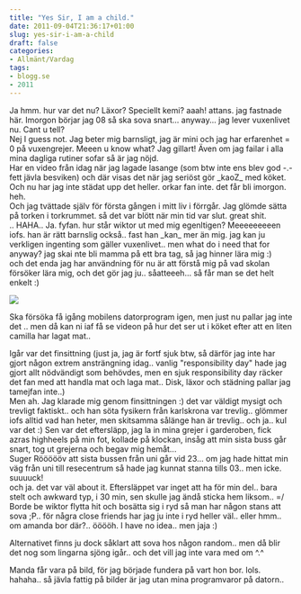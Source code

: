 ```yaml
---
title: "Yes Sir, I am a child."
date: 2011-09-04T21:36:17+01:00
slug: yes-sir-i-am-a-child
draft: false
categories:
- Allmänt/Vardag
tags:
- blogg.se
- 2011
---
```

Ja hmm. hur var det nu? Läxor? Speciellt kemi? aaah! attans. jag fastnade här. Imorgon börjar jag 08 så ska sova snart... anyway... jag lever vuxenlivet nu. Cant u tell?  
Nej I guess not. Jag beter mig barnsligt, jag är mini och jag har erfarenhet = 0 på vuxengrejer. Meeen u know what? Jag gillart! Även om jag failar i alla mina dagliga rutiner sofar så är jag nöjd.  
Har en video från idag när jag lagade lasange (som btw inte ens blev god -.- fett jävla besviken) och där visas det när jag seriöst gör \_kaoZ\_ med köket. Och nu har jag inte städat upp det heller. orkar fan inte. det får bli imorgon. heh.  
Och jag tvättade själv för första gången i mitt liv i förrgår. Jag glömde sätta på torken i torkrummet. så det var blött när min tid var slut. great shit.  
.. HAHA.. Ja. fyfan. hur står wiktor ut med mig egenltigen? Meeeeeeeeen iofs. han är rätt barnslig också.. fast han \_kan\_ mer än mig. jag kan ju verkligen ingenting som gäller vuxenlivet.. men what do i need that for anyway? jag skai nte bli mamma på ett bra tag, så jag hinner lära mig :) och det enda jag har användning för nu är att förstå mig på vad skolan försöker lära mig, och det gör jag ju.. såatteeeh... så får man se det helt enkelt :)  
  
![](/assets/images/blogg.se/maaaaaaanda_164754811.jpg)  
  
Ska försöka få igång mobilens datorprogram igen, men just nu pallar jag inte det .. men då kan ni iaf få se videon på hur det ser ut i köket efter att en liten camilla har lagat mat..  
  
Igår var det finsittning (just ja, jag är fortf sjuk btw, så därför jag inte har gjort någon extrem ansträngning idag.. vanlig "responsibility day" hade jag gjort allt nödvändigt som behövdes, men en sjuk responsibility day räcker det fan med att handla mat och laga mat.. Disk, läxor och städning pallar jag tamejfan inte..)  
Men ah. Jag klarade mig genom finsittningen :) det var väldigt mysigt och trevligt faktiskt.. och han söta fysikern från karlskrona var trevlig.. glömmer iofs alltid vad han heter, men skitsamma sålänge han är trevlig.. och ja.. kul var det :) Sen var det eftersläpp, jag la in mina grejer i garderoben, fick azras highheels på min fot, kollade på klockan, insåg att min sista buss går snart, tog ut grejerna och begav mig hemåt...  
Suger Röööööv att sista bussen från uni går vid 23... om jag hade hittat min väg från uni till resecentrum så hade jag kunnat stanna tills 03.. men icke. suuuuck!  
och ja. det var väl about it. Eftersläppet var inget att ha för min del.. bara stelt och awkward typ, i 30 min, sen skulle jag ändå sticka hem liksom.. =/  
Borde be wiktor flytta hit och bosätta sig i ryd så man har någon stans att sova ;P.. för några close friends har jag ju inte i ryd heller väl.. eller hmm.. om amanda bor där?.. ööööh. I have no idea.. men jaja :)  
  
Alternativet finns ju dock såklart att sova hos någon random.. men då blir det nog som lingarna sjöng igår.. och det vill jag inte vara med om ^.^  
  
Manda får vara på bild, för jag började fundera på vart hon bor. lols. hahaha.. så jävla fattig på bilder är jag utan mina programvaror på datorn..